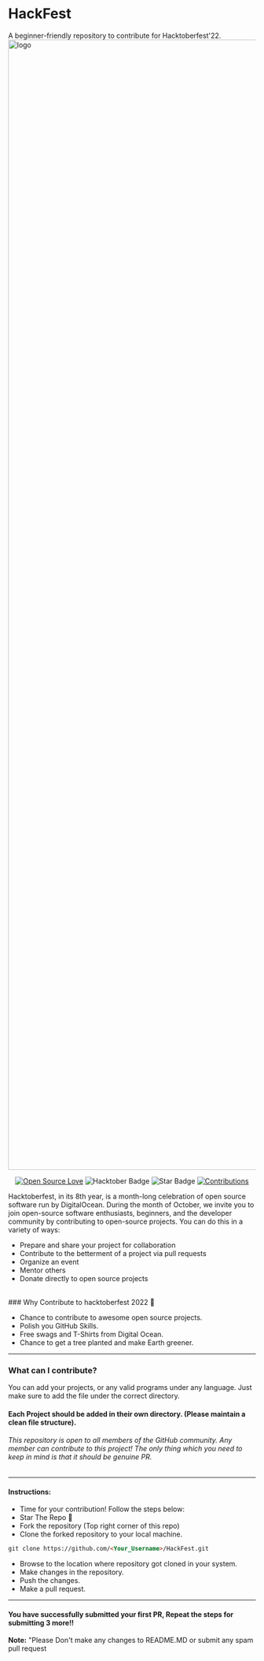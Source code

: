 # HackFest
A beginner-friendly repository to contribute for Hacktoberfest'22.
<img width="2295" alt="logo" src="https://raw.githubusercontent.com/Apoorv-cloud/2_Hacktoberfest-22/main/back.jpg">
<div align="center">

[![Open Source Love](https://firstcontributions.github.io/open-source-badges/badges/open-source-v1/open-source.svg)](https://github.com/VG-1/PlaylistAdda)
<img src="https://img.shields.io/badge/HacktoberFest-2022-blueviolet" alt="Hacktober Badge"/>
<img src="https://img.shields.io/static/v1?label=%E2%AD%90&message=If%20Useful&style=style=flat&color=BC4E99" alt="Star Badge"/>
<a href="https://github.com/VG-1" ><img src="https://img.shields.io/badge/Contributions-welcome-green.svg?style=flat&logo=github" alt="Contributions" /></a>

</div>

Hacktoberfest, in its 8th year, is a month-long celebration of open source software run by DigitalOcean. During the month of October, we invite you to join open-source software enthusiasts, beginners, and the developer community by contributing to open-source projects. You can do this in a variety of ways:

* Prepare and share your project for collaboration
* Contribute to the betterment of a project via pull requests
* Organize an event
* Mentor others
* Donate directly to open source projects
<br>
### Why Contribute to hacktoberfest 2022 🙌

- Chance to contribute to awesome open source projects.
- Polish you GitHub Skills.
- Free swags and T-Shirts from Digital Ocean.
- Chance to get a tree planted and make Earth greener.
-----
### What can I contribute?
You can add your projects, or any valid programs under any language. Just make sure to add the file under the correct directory.
#### Each Project should be added in their own directory. (Please maintain a clean file structure).
###### This repository is open to all members of the GitHub community. Any member can contribute to this project! The only thing which you need to keep in mind is that it should be genuine PR.
-----
#### Instructions:
* Time for your contribution! Follow the steps below:
* Star The Repo :star2:
* Fork the repository (Top right corner of this repo)
* Clone the forked repository to your local machine.
```markdown
git clone https://github.com/<Your_Username>/HackFest.git
```
* Browse to the location where repository got cloned in your system.
* Make changes in the repository.
* Push the changes.
* Make a pull request.

-----

#### You have successfully submitted your first PR, Repeat the steps for submitting 3 more!!
 **Note:** "Please Don't make any changes to README.MD or submit any spam pull request
